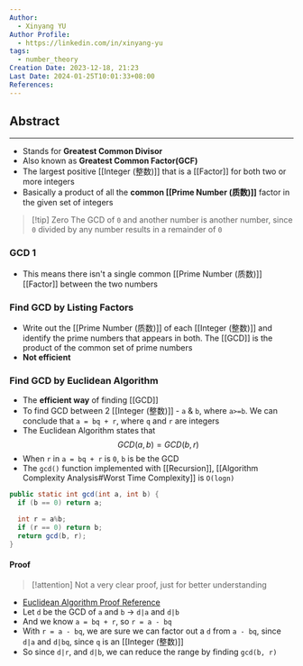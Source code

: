 ```yaml
---
Author:
  - Xinyang YU
Author Profile:
  - https://linkedin.com/in/xinyang-yu
tags:
  - number_theory
Creation Date: 2023-12-18, 21:23
Last Date: 2024-01-25T10:01:33+08:00
References: 
---
```

## Abstract
---
- Stands for **Greatest Common Divisor**
- Also known as  **Greatest Common Factor(GCF)**
- The largest positive [[Integer (整数)]] that is a [[Factor]] for both two or more integers
- Basically a product of all the **common [[Prime Number (质数)]]** factor in the given set of integers

>[!tip] Zero
>The GCD of `0` and another number is another number, since `0` divided by any number results in a remainder of `0`

### GCD 1
- This means there isn't a single common [[Prime Number (质数)]] [[Factor]] between the two numbers
### Find GCD by Listing Factors
- Write out the [[Prime Number (质数)]] of each [[Integer (整数)]] and identify the prime numbers that appears in both. The [[GCD]] is the product of the common set of prime numbers
- **Not efficient**

### Find GCD by Euclidean Algorithm
- The **efficient way** of finding [[GCD]]
- To find GCD between 2 [[Integer (整数)]] - `a` & `b`, where `a>=b`. We can conclude that `a = bq + r`, where `q` and `r` are integers
- The Euclidean Algorithm states that
$$
GCD(a, b) = GCD(b, r)
$$
- When `r` in `a = bq + r` is `0`, `b` is be the GCD
- The `gcd()` function implemented with [[Recursion]], [[Algorithm Complexity Analysis#Worst Time Complexity]] is `O(logn)`
```java
public static int gcd(int a, int b) {
  if (b == 0) return a;

  int r = a%b;
  if (r == 0) return b;
  return gcd(b, r);
}
```
#### Proof
>[!attention] Not a very clear proof, just for better understanding
- [Euclidean Algorithm Proof Reference](https://youtu.be/cOwyHTiW4KE?si=hwuNs4Fg1olBe1tf&t=257)
- Let `d` be the GCD of `a` and `b` -> `d|a` and `d|b`
- And we know `a = bq + r`, so `r = a - bq`
- With `r = a - bq`, we are sure we can factor out a `d` from `a - bq`, since `d|a` and `d|bq`, since `q` is an [[Integer (整数)]]
- So since `d|r`, and `d|b`, we can reduce the range by finding `gcd(b, r)`
